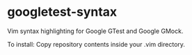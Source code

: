 googletest-syntax
=================

Vim syntax highlighting for Google GTest and Google GMock.


To install:
Copy repository contents inside your .vim directory.

